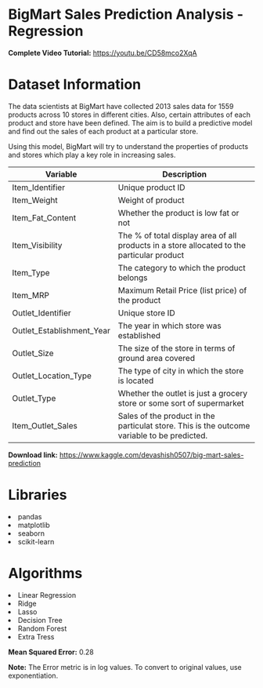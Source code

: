 # BigMart Sales Prediction Analysis - Regression

**Complete Video Tutorial:** https://youtu.be/CD58mco2XqA

# Dataset Information

The data scientists at BigMart have collected 2013 sales data for 1559 products across 10 stores in different cities. Also, certain attributes of each product and store have been defined. The aim is to build a predictive model and find out the sales of each product at a particular store.

Using this model, BigMart will try to understand the properties of products and stores which play a key role in increasing sales.


Variable | Description
----------|--------------
Item_Identifier | Unique product ID
Item_Weight | Weight of product
Item_Fat_Content | Whether the product is low fat or not
Item_Visibility | The % of total display area of all products in a    store allocated to the particular product
Item_Type | The category to which the product belongs
Item_MRP | Maximum Retail Price (list price) of the product
Outlet_Identifier | Unique store ID
Outlet_Establishment_Year | The year in which store was established
Outlet_Size | The size of the store in terms of ground area covered
Outlet_Location_Type | The type of city in which the store is located
Outlet_Type | Whether the outlet is just a grocery store or some sort of supermarket
Item_Outlet_Sales | Sales of the product in the particulat store. This is the outcome variable to be predicted.

**Download link:** https://www.kaggle.com/devashish0507/big-mart-sales-prediction

# Libraries

<li>pandas
<li>matplotlib
<li>seaborn
<li>scikit-learn

# Algorithms

<li>Linear Regression
<li>Ridge
<li>Lasso
<li>Decision Tree
<li>Random Forest
<li>Extra Tress
  
**Mean Squared Error:** 0.28

**Note:** The Error metric is in log values. To convert to original values, use exponentiation.
